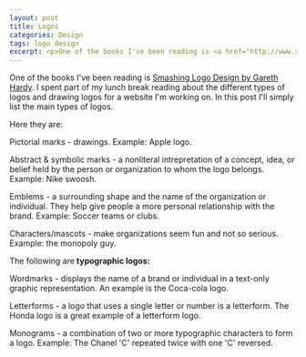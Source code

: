 ```yaml
---
layout: post
title: Logos
categories: Design
tags: logo design
excerpt: <p>One of the books I've been reading is <a href="http://www.smashinglogodesign.net/">Smashing Logo Design by Gareth Hardy</a>. I spent part of my lunch break reading about the different types of logos and drawing logos for a website I'm working on. In this post I'll simply list the main types of logos.</p>
---
```

<p>One of the books I've been reading is <a href="http://www.smashinglogodesign.net/">Smashing Logo Design by Gareth Hardy</a>. I spent part of my lunch break reading about the different types of logos and drawing logos for a website I'm working on. In this post I'll simply list the main types of logos.</p>
<p>Here they are:</p>
<p>Pictorial marks - drawings. Example: Apple logo.</p>
<p>Abstract &amp; symbolic marks - a nonliteral intrepretation of a concept, idea, or belief held by the person or organization to whom the logo belongs. Example: Nike swoosh.</p>
<p>Emblems - a surrounding shape and the name of the organization or individual. They help give people a more personal relationship with the brand. Example: Soccer teams or clubs.</p>
<p>Characters/mascots - make organizations seem fun and not so serious. Example: the monopoly guy.</p>
<p>The following are<strong> typographic logos:</strong></p>
<p>Wordmarks - displays the name of a brand or individual in a text-only graphic representation. An example is the Coca-cola logo.</p>
<p>Letterforms - a logo that uses a single letter or number is a letterform. The Honda logo is a great example of a letterform logo.</p>
<p>Monograms - a combination of two or more typographic characters to form a logo. Example: The Chanel 'C' repeated twice with one 'C' reversed.</p>
